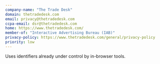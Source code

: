 ```yaml
---
company-name: "The Trade Desk"
domain: thetradedesk.com
email: privacy@thetradedesk.com
ccpa-email: dsr@thetradedesk.com
home: https://www.thetradedesk.com/
member-of: "Interactive Advertising Bureau (IAB)"
privacy-policy: https://www.thetradedesk.com/general/privacy-policy
priority: low
---
```


Uses identifiers already under control by in-browser tools.
